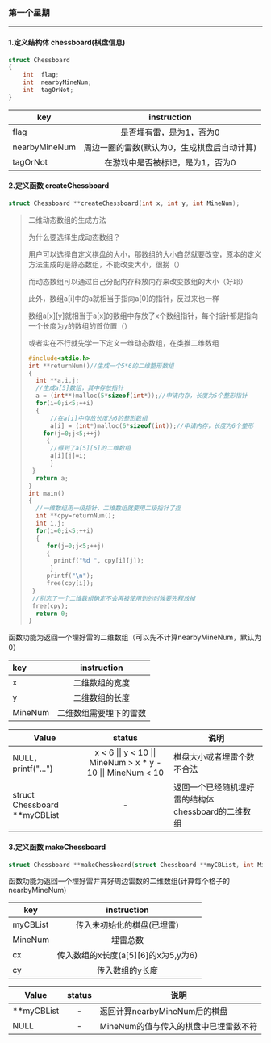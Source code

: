 ### 第一个星期

---

#### 1.定义结构体 chessboard(棋盘信息)

```c
struct Chessboard
{
    int  flag;  
    int  nearbyMineNum;
    int  tagOrNot;
}
```

| key           |                 instruction                 |
| ------------- | :-----------------------------------------: |
| flag          |          是否埋有雷，是为1，否为0           |
| nearbyMineNum | 周边一圈的雷数(默认为0，生成棋盘后自动计算) |
| tagOrNot      |      在游戏中是否被标记，是为1，否为0       |

#### 2.定义函数 createChessboard

```c
struct Chessboard **createChessboard(int x, int y, int MineNum);
```

> 二维动态数组的生成方法
>
> 为什么要选择生成动态数组？
>
> 用户可以选择自定义棋盘的大小，那数组的大小自然就要改变，原本的定义方法生成的是静态数组，不能改变大小，很捞（）
>
> 而动态数组可以通过自己分配内存释放内存来改变数组的大小（好耶）
>
> 此外，数组a\[i\]中的a就相当于指向a[0]的指针，反过来也一样
>
> 数组a\[x\]\[y\]就相当于a[x]的数组中存放了x个数组指针，每个指针都是指向一个长度为y的数组的首位置（）
>
> 或者实在不行就先学一下定义一维动态数组，在类推二维数组
>
> ```c
> #include<stdio.h>
> int **returnNum()//生成一个5*6的二维整形数组
> {
>   int **a,i,j;
>   //生成a[5]数组，其中存放指针
>   a = (int**)malloc(5*sizeof(int*));//申请内存，长度为5个整形指针
>   for(i=0;i<5;++i)
>   {
>       //在a[i]中存放长度为6的整形数组
>       a[i] = (int*)malloc(6*sizeof(int));//申请内存，长度为6个整形
>     for(j=0;j<5;++j)
>      {
>       //得到了a[5][6]的二维数组
>       a[i][j]=i;
>       }
>  }
>   return a;
> } 
> int main()
> {
>   //一维数组用一级指针，二维数组就要用二级指针了捏
>   int **cpy=returnNum();
>   int i,j;
>   for(i=0;i<5;++i)
>   {
>      for(j=0;j<5;++j)
>      {
>        printf("%d ", cpy[i][j]);
>       }
>      printf("\n");
>      free(cpy[i]);
>  }
>  //别忘了一个二维数组确定不会再被使用到的时候要先释放掉
>  free(cpy);
>   return 0;
> }
> ```

函数功能为返回一个埋好雷的二维数组（可以先不计算nearbyMineNum，默认为0）

| key     |      instruction       |
| :------ | :--------------------: |
| x       |     二维数组的宽度     |
| y       |     二维数组的长度     |
| MineNum | 二维数组需要埋下的雷数 |

| Value                        |                            status                            | 说明                                               |
| ---------------------------- | :----------------------------------------------------------: | -------------------------------------------------- |
| NULL，printf("...")          | x < 6 \|\| y < 10 \|\| MineNum > x * y - 10 \|\| MineNum < 10 | 棋盘大小或者埋雷个数不合法                         |
| struct Chessboard **myCBList |                              -                               | 返回一个已经随机埋好雷的结构体chessboard的二维数组 |

#### 3.定义函数 makeChessboard

```c
struct Chessboard **makeChessboard(struct Chessboard **myCBList, int MineNum, int cx, int cy);
```

函数功能为返回一个埋好雷并算好周边雷数的二维数组(计算每个格子的nearbyMineNum)

| key      |               instruction               |
| -------- | :-------------------------------------: |
| myCBList |       传入未初始化的棋盘(已埋雷)        |
| MineNum  |                埋雷总数                 |
| cx       | 传入数组的x长度(a\[5\]\[6\]的x为5,y为6) |
| cy       |             传入数组的y长度             |

| Value      | status | 说明                                  |
| ---------- | :----: | ------------------------------------- |
| **myCBList |   -    | 返回计算nearbyMineNum后的棋盘         |
| NULL       |   -    | MineNum的值与传入的棋盘中已埋雷数不符 |

